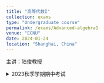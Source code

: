 ```yaml
---
title: "高等代数I"
collection: exams
type: "Undergraduate course"
permalink: /exams/Advanced-algebra1
venue: "ECNU"
date: 2024-01-24
location: "Shanghai, China"
---
```

主讲：陆俊教授

<details markdown="1">
  <summary>2023秋季学期期中考试</summary>
以下如无特别声明，\\(K\\)均表数域，\\(\mathbb{Q}(\mathbb{R},\mathbb{C})\\)表有理数（实数、复数）域，\\(f,g\\)表\\(K[x]\\)中的多项式

**第1题[10分]** 考虑置换\\[\sigma=\left (\begin{matrix}1&2&3&4&5&6&7&8\\\4&8&3&1&6&8&5&2\end{matrix}\right ),\quad \tau=\left\(\begin{matrix}1&2&3&4&5&6&7&8\\\3&7&1&8&6&4&2&5\end{matrix}\right\).\\] 
求乘积\\(\tau^{-1}\sigma^{-1}\tau\sigma\\).

**第2题[10分]** 考虑\\(n\\)元对称多项式\\[f(x_1,x_2,\cdots,x_n)=\sum_{1\le i<j\le n}(x_i+x_j)^3.\\]
将\\(f\\)写为初等对称多项式\\(\mathrm{e}_1,\mathrm{e}_2,\cdots,\mathrm{e}_n\\)的表达式.

**第3题[20分]** 设\\[\begin{align}f(x)=&x^5+x^4+2x^3-x^2-x-2,\\\g(x)=&x^4+x^2-x-1\end{align}\\]
1. 利用辗转相除法求\\(f(x),g(x)\\)的最大公因式\\((f,g)\\)（需写出辗转相除法过程）；
2. 求次数最小的\\(u,v\in \mathbb{Q}[x]\\)，满足\\(uf+vg=(f,g)\\).

**第4题[20分]** 求次数最小的多项式\\(f\(x\)\in K[x]\\)，满足如下方程组\\[\begin{cases} f(x)\equiv 2x+4&(\mod x+1),\\\f(x)\equiv 2x^2+2x&(\mod x^2+1),\\\f(x)\equiv 3x^2+1&(\mod x).\\]

<details markdown="1">
